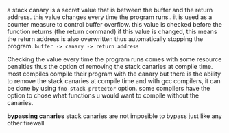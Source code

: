 a stack canary is a secret value that is between the buffer and the return address. this value changes every time the program runs.. it is used as a counter measure to control buffer overflow. this value is checked before the function returns (the return command) if this value is changed, this means the return address is also overwritten thus automatically stopping the program. 
`buffer -> canary -> return address`

Checking the value every time the program runs comes with some resource penalties thus the option of removing the stack canaries at compile time. most compiles compile their program with the canary but there is the ability to remove the stack canaries at compile time and with gcc compilers, it can be done by using `fno-stack-protector` option. some compilers have the option to chose what functions u would want to compile without the canaries. 

**bypassing canaries**
stack canaries are not imposible to bypass just like any other firewall